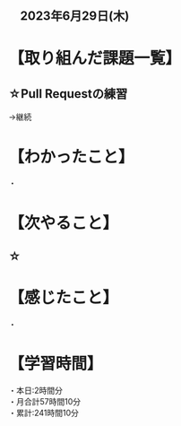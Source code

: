 ## 　2023年6月29日(木)
# 【取り組んだ課題一覧】
## ☆Pull Requestの練習
→継続
# 【わかったこと】
・
# 【次やること】
## ☆
# 【感じたこと】
・<br>
# 【学習時間】
・本日:2時間分<br>
・月合計57時間10分<br>
・累計:241時間10分
